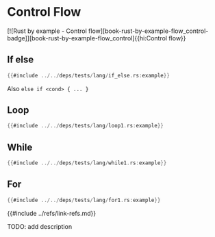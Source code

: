 # Control Flow

[![Rust by example - Control flow][book-rust-by-example-flow_control-badge]][book-rust-by-example-flow_control]{{hi:Control flow}}

## If else

```rust
{{#include ../../deps/tests/lang/if_else.rs:example}}
```

Also `else if <cond> { ... }`

## Loop

```rust
{{#include ../../deps/tests/lang/loop1.rs:example}}
```

## While

```rust
{{#include ../../deps/tests/lang/while1.rs:example}}
```

## For

```rust
{{#include ../../deps/tests/lang/for1.rs:example}}
```

{{#include ../refs/link-refs.md}}
<div class="hidden">
TODO: add description
</div>
